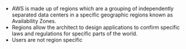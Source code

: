 - AWS is made up of regions which are a grouping of independently separated data centers in a specific geographic regions known as Availability Zones.
- Regions allow the architect to design applications to confirm specific laws and regulations for specific parts of the world.
- Users are not region specific